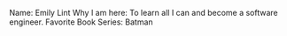 Name: Emily Lint
Why I am here: To learn all I can and become a software engineer.
Favorite Book Series: Batman
